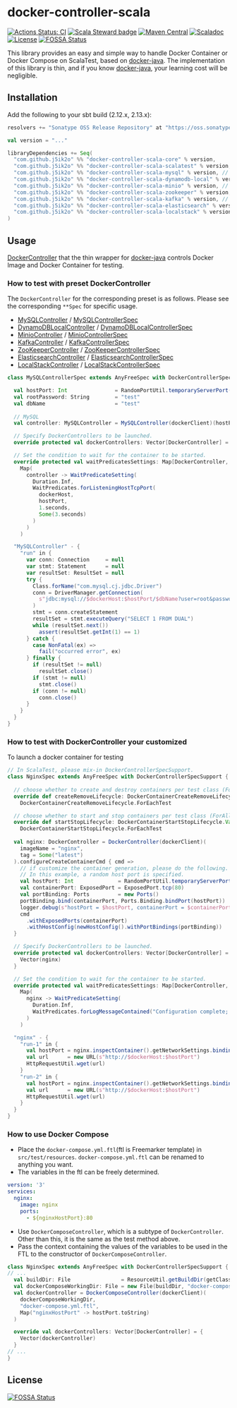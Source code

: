 # docker-controller-scala

[![Actions Status: CI](https://github.com/j5ik2o/docker-controller-scala/workflows/CI/badge.svg)](https://github.com/j5ik2o/docker-controller-scala/actions?query=workflow%3A"CI")
[![Scala Steward badge](https://img.shields.io/badge/Scala_Steward-helping-blue.svg?style=flat&logo=data:image/png;base64,iVBORw0KGgoAAAANSUhEUgAAAA4AAAAQCAMAAAARSr4IAAAAVFBMVEUAAACHjojlOy5NWlrKzcYRKjGFjIbp293YycuLa3pYY2LSqql4f3pCUFTgSjNodYRmcXUsPD/NTTbjRS+2jomhgnzNc223cGvZS0HaSD0XLjbaSjElhIr+AAAAAXRSTlMAQObYZgAAAHlJREFUCNdNyosOwyAIhWHAQS1Vt7a77/3fcxxdmv0xwmckutAR1nkm4ggbyEcg/wWmlGLDAA3oL50xi6fk5ffZ3E2E3QfZDCcCN2YtbEWZt+Drc6u6rlqv7Uk0LdKqqr5rk2UCRXOk0vmQKGfc94nOJyQjouF9H/wCc9gECEYfONoAAAAASUVORK5CYII=)](https://scala-steward.org)
[![Maven Central](https://maven-badges.herokuapp.com/maven-central/com.github.j5ik2o/docker-controller-scala-core_2.13/badge.svg)](https://maven-badges.herokuapp.com/maven-central/com.github.j5ik2o/docker-controller-scala-core_2.13)
[![Scaladoc](http://javadoc-badge.appspot.com/com.github.j5ik2o/docker-controller-scala-core_2.13.svg?label=scaladoc)](http://javadoc-badge.appspot.com/com.github.j5ik2o/docker-controller-scala-core_2.13/com/github/j5ik2o/dockerController/index.html?javadocio=true)
[![License](https://img.shields.io/badge/License-MIT-blue.svg)](https://opensource.org/licenses/MIT)
[![FOSSA Status](https://app.fossa.com/api/projects/git%2Bgithub.com%2Fj5ik2o%2Fdocker-controller-scala.svg?type=shield)](https://app.fossa.com/projects/git%2Bgithub.com%2Fj5ik2o%2Fdocker-controller-scala?ref=badge_shield)

This library provides an easy and simple way to handle Docker Container or Docker Compose on ScalaTest, based on [docker-java](https://github.com/docker-java/docker-java). The implementation of this library is thin, and if you know [docker-java](https://github.com/docker-java/docker-java), your learning cost will be negligible.

## Installation

Add the following to your sbt build (2.12.x, 2.13.x):

```scala
resolvers += "Sonatype OSS Release Repository" at "https://oss.sonatype.org/content/repositories/releases/"

val version = "..."

libraryDependencies += Seq(
  "com.github.j5ik2o" %% "docker-controller-scala-core" % version,
  "com.github.j5ik2o" %% "docker-controller-scala-scalatest" % version, // for scalatest
  "com.github.j5ik2o" %% "docker-controller-scala-mysql" % version, // optional
  "com.github.j5ik2o" %% "docker-controller-scala-dynamodb-local" % version, // optional
  "com.github.j5ik2o" %% "docker-controller-scala-minio" % version, // optional
  "com.github.j5ik2o" %% "docker-controller-scala-zookeeper" % version, // optional
  "com.github.j5ik2o" %% "docker-controller-scala-kafka" % version, // optional
  "com.github.j5ik2o" %% "docker-controller-scala-elasticsearch" % version, // optional
  "com.github.j5ik2o" %% "docker-controller-scala-localstack" % version, // optional
)
```

## Usage

[DockerController](docker-controller-scala-core/src/main/scala/com/github/j5ik2o/dockerController/DockerController.scala) that the thin wrapper for [docker-java](https://github.com/docker-java/docker-java) controls Docker Image and Docker Container for testing.

### How to test with preset DockerController

The `DockerController` for the corresponding preset is as follows. Please see the corresponding `**Spec` for specific usage.

- [MySQLController](docker-controller-scala-mysql/src/main/scala/com/github/j5ik2o/dockerController/mysql/MySQLController.scala) / [MySQLControllerSpec](docker-controller-scala-mysql/src/test/scala/com/github/j5ik2o/dockerController/MySQLControllerSpec.scala)
- [DynamoDBLocalController](docker-controller-scala-dynamodb-local/src/main/scala/com/github/j5ik2o/dockerController/dynamodbLocal/DynamoDBLocalController.scala) / [DynamoDBLocalControllerSpec](docker-controller-scala-dynamodb-local/src/test/scala/com/github/j5ik2o/dockerController/dynamodbLocal/DynamoDBLocalControllerSpec.scala)
- [MinioController](docker-controller-scala-minio/src/main/scala/com/github/j5ik2o/dockerController/minio/MinioController.scala) / [MinioControllerSpec](docker-controller-scala-minio/src/test/scala/com/github/j5ik2o/dockerController/minio/MinioControllerSpec.scala)
- [KafkaController](docker-controller-scala-kafka/src/main/scala/com/github/j5ik2o/dockerController/kafka/KafkaController.scala) / [KafkaControllerSpec](docker-controller-scala-kafka/src/test/scala/com/github/j5ik2o/dockerController/kafka/KafkaControllerSpec.scala)
- [ZooKeeperController](docker-controller-scala-zookeeper/src/main/scala/com/github/j5ik2o/dockerController/zooKeeper/ZooKeeperController.scala) / [ZooKeeperControllerSpec](docker-controller-scala-zookeeper/src/test/scala/com/github/j5ik2o/dockerController/ZooKeeperControllerSpec.scala)
- [ElasticsearchController](docker-controller-scala-elasticsearch/src/main/scala/com/github/j5ik2o/dockerController/elasticsearch/ElasticsearchController.scala) / [ElasticsearchControllerSpec](docker-controller-scala-elasticsearch/src/test/scala/com/github/j5ik2o/dockerController/elasticsearch/ElasticsearchControllerSpec.scala)
- [LocalStackController](main/docker-controller-scala-localstack/src/main/scala/com/github/j5ik2o/dockerController/localstack/LocalStackController.scala) / [LocalStackControllerSpec](main/docker-controller-scala-localstack/src/test/scala/com/github/j5ik2o/dockerController/localstack/LocalStackControllerSpec.scala)

```scala
class MySQLControllerSpec extends AnyFreeSpec with DockerControllerSpecSupport {

  val hostPort: Int               = RandomPortUtil.temporaryServerPort()
  val rootPassword: String        = "test"
  val dbName                      = "test"
  
  // MySQL
  val controller: MySQLController = MySQLController(dockerClient)(hostPort, rootPassword, databaseName = Some(dbName))

  // Specify DockerControllers to be launched.
  override protected val dockerControllers: Vector[DockerController] = Vector(controller)

  // Set the condition to wait for the container to be started.
  override protected val waitPredicatesSettings: Map[DockerController, WaitPredicateSetting] =
    Map(
      controller -> WaitPredicateSetting(
        Duration.Inf,
        WaitPredicates.forListeningHostTcpPort(
          dockerHost,
          hostPort,
          1.seconds,
          Some(3.seconds)
        )
      )
    )

  "MySQLController" - {
    "run" in {
      var conn: Connection     = null
      var stmt: Statement      = null
      var resultSet: ResultSet = null
      try {
        Class.forName("com.mysql.cj.jdbc.Driver")
        conn = DriverManager.getConnection(
          s"jdbc:mysql://$dockerHost:$hostPort/$dbName?user=root&password=$rootPassword"
        )
        stmt = conn.createStatement
        resultSet = stmt.executeQuery("SELECT 1 FROM DUAL")
        while (resultSet.next())
          assert(resultSet.getInt(1) == 1)
      } catch {
        case NonFatal(ex) =>
          fail("occurred error", ex)
      } finally {
        if (resultSet != null)
          resultSet.close()
        if (stmt != null)
          stmt.close()
        if (conn != null)
          conn.close()
      }
    }
  }
}

```

### How to test with DockerController your customized

To launch a docker container for testing

```scala
// In ScalaTest, please mix-in DockerControllerSpecSupport.
class NginxSpec extends AnyFreeSpec with DockerControllerSpecSupport {
  
  // choose whether to create and destroy containers per test class (ForAllTest) or per test (ForEachTest).
  override def createRemoveLifecycle: DockerContainerCreateRemoveLifecycle.Value =
    DockerContainerCreateRemoveLifecycle.ForEachTest

  // choose whether to start and stop containers per test class (ForAllTest) or per test (ForEachTest).
  override def startStopLifecycle: DockerContainerStartStopLifecycle.Value =
    DockerContainerStartStopLifecycle.ForEachTest
    
  val nginx: DockerController = DockerController(dockerClient)(
    imageName = "nginx",
    tag = Some("latest")
  ).configureCreateContainerCmd { cmd =>
    // if customize the container generation, please do the following.
    // In this example, a random host port is specified.
    val hostPort: Int              = RandomPortUtil.temporaryServerPort()
    val containerPort: ExposedPort = ExposedPort.tcp(80)
    val portBinding: Ports         = new Ports()
    portBinding.bind(containerPort, Ports.Binding.bindPort(hostPort))
    logger.debug(s"hostPort = $hostPort, containerPort = $containerPort")
    cmd
      .withExposedPorts(containerPort)
      .withHostConfig(newHostConfig().withPortBindings(portBinding))
  }

  // Specify DockerControllers to be launched.
  override protected val dockerControllers: Vector[DockerController] = {
    Vector(nginx)
  }

  // Set the condition to wait for the container to be started.
  override protected val waitPredicatesSettings: Map[DockerController, WaitPredicateSetting] =
    Map(
      nginx -> WaitPredicateSetting(
        Duration.Inf,
        WaitPredicates.forLogMessageContained("Configuration complete; ready for start up")
      )
    )

  "nginx" - {
    "run-1" in {
      val hostPort = nginx.inspectContainer().getNetworkSettings.bindingHostPort(ExposedPort.tcp(80)).get
      val url      = new URL(s"http://$dockerHost:$hostPort")
      HttpRequestUtil.wget(url)
    }
    "run-2" in {
      val hostPort = nginx.inspectContainer().getNetworkSettings.bindingHostPort(ExposedPort.tcp(80)).get
      val url      = new URL(s"http://$dockerHost:$hostPort")
      HttpRequestUtil.wget(url)
    }
  }
}
```

### How to use Docker Compose

- Place the `docker-compose.yml.ftl`(ftl is Freemarker template) in `src/test/resources`. `docker-compose.yml.ftl` can be renamed to anything you want.
- The variables in the ftl can be freely determined.

```yaml
version: '3'
services:
  nginx:
    image: nginx
    ports:
      - ${nginxHostPort}:80
```

- Use `DockerComposeController`, which is a subtype of `DockerController`. Other than this, it is the same as the test method above.
- Pass the context containing the values of the variables to be used in the FTL to the constructor of `DockerComposeController`.

```scala
class NginxSpec extends AnyFreeSpec with DockerControllerSpecSupport {
// ...
  val buildDir: File                = ResourceUtil.getBuildDir(getClass)
  val dockerComposeWorkingDir: File = new File(buildDir, "docker-compose")
  val dockerController = DockerComposeController(dockerClient)(
    dockerComposeWorkingDir,
    "docker-compose.yml.ftl",
    Map("nginxHostPort" -> hostPort.toString)
  )

  override val dockerControllers: Vector[DockerController] = {
    Vector(dockerController)
  }
// ...
}     
```


## License
[![FOSSA Status](https://app.fossa.com/api/projects/git%2Bgithub.com%2Fj5ik2o%2Fdocker-controller-scala.svg?type=large)](https://app.fossa.com/projects/git%2Bgithub.com%2Fj5ik2o%2Fdocker-controller-scala?ref=badge_large)
